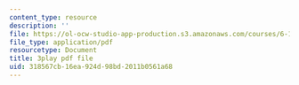 ```yaml
---
content_type: resource
description: ''
file: https://ol-ocw-studio-app-production.s3.amazonaws.com/courses/6-172-performance-engineering-of-software-systems-fall-2018/318567cb16ea924d98bd2011b0561a68_euO8bqSW_Ow.pdf
file_type: application/pdf
resourcetype: Document
title: 3play pdf file
uid: 318567cb-16ea-924d-98bd-2011b0561a68
---
```

